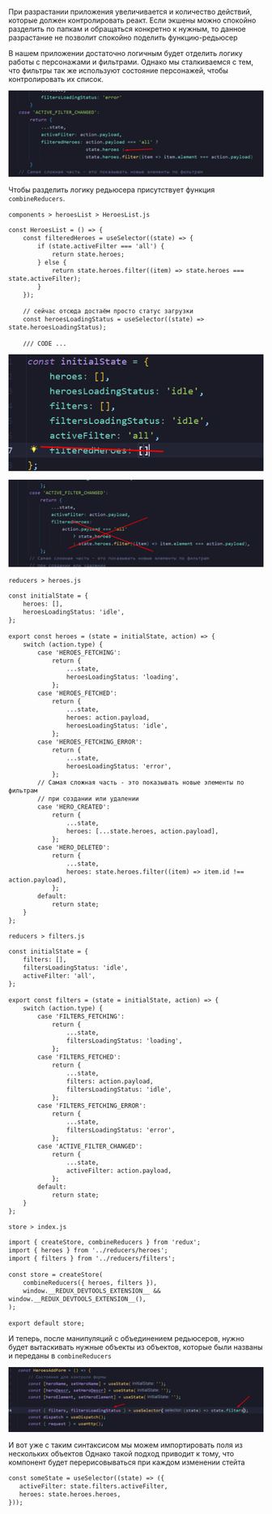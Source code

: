 
При разрастании приложения увеличивается и количество действий, которые должен контролировать реакт. Если экшены можно спокойно разделить по папкам и обращаться конкретно к нужным, то данное разрастание не позволит спокойно поделить функцию-редьюсер

В нашем приложении достаточно логичным будет отделить логику работы с персонажами и фильтрами. Однако мы сталкиваемся с тем, что фильтры так же используют состояние персонажей, чтобы контролировать их список.

![](_png/Pasted%20image%2020230321081841.png)

Чтобы разделить логику редьюсера присутствует функция `combineReducers`. 



`components > heroesList > HeroesList.js`
```JS
const HeroesList = () => {
	const filteredHeroes = useSelector((state) => {
		if (state.activeFilter === 'all') {
			return state.heroes;
		} else {
			return state.heroes.filter((item) => state.heroes === state.activeFilter);
		}
	});

	// сейчас отсюда достаём просто статус загрузки
	const heroesLoadingStatus = useSelector((state) => state.heroesLoadingStatus);

	/// CODE ...
```

![](_png/Pasted%20image%2020230321084033.png)

![](_png/Pasted%20image%2020230321084029.png)



`reducers > heroes.js`
```JS
const initialState = {
	heroes: [],
	heroesLoadingStatus: 'idle',
};

export const heroes = (state = initialState, action) => {
	switch (action.type) {
		case 'HEROES_FETCHING':
			return {
				...state,
				heroesLoadingStatus: 'loading',
			};
		case 'HEROES_FETCHED':
			return {
				...state,
				heroes: action.payload,
				heroesLoadingStatus: 'idle',
			};
		case 'HEROES_FETCHING_ERROR':
			return {
				...state,
				heroesLoadingStatus: 'error',
			};
		// Самая сложная часть - это показывать новые элементы по фильтрам
		// при создании или удалении
		case 'HERO_CREATED':
			return {
				...state,
				heroes: [...state.heroes, action.payload],
			};
		case 'HERO_DELETED':
			return {
				...state,
				heroes: state.heroes.filter((item) => item.id !== action.payload),
			};
		default:
			return state;
	}
};
```



`reducers > filters.js`
```JS
const initialState = {
	filters: [],
	filtersLoadingStatus: 'idle',
	activeFilter: 'all',
};

export const filters = (state = initialState, action) => {
	switch (action.type) {
		case 'FILTERS_FETCHING':
			return {
				...state,
				filtersLoadingStatus: 'loading',
			};
		case 'FILTERS_FETCHED':
			return {
				...state,
				filters: action.payload,
				filtersLoadingStatus: 'idle',
			};
		case 'FILTERS_FETCHING_ERROR':
			return {
				...state,
				filtersLoadingStatus: 'error',
			};
		case 'ACTIVE_FILTER_CHANGED':
			return {
				...state,
				activeFilter: action.payload,
			};
		default:
			return state;
	}
};
```



`store > index.js`
```JS
import { createStore, combineReducers } from 'redux';
import { heroes } from '../reducers/heroes';
import { filters } from '../reducers/filters';

const store = createStore(
	combineReducers({ heroes, filters }),
	window.__REDUX_DEVTOOLS_EXTENSION__ && window.__REDUX_DEVTOOLS_EXTENSION__(),
);

export default store;
```

И теперь, после манипуляций с объединением редьюсеров, нужно будет вытаскивать нужные объекты из объектов, которые были названы и переданы в `combineReducers`

![](_png/Pasted%20image%2020230321090505.png)

И вот уже с таким синтаксисом мы можем импортировать поля из нескольких объектов
Однако такой подход приводит к тому, что компонент будет перерисовываться при каждом изменении стейта

```JS
const someState = useSelector((state) => ({  
   activeFilter: state.filters.activeFilter,  
   heroes: state.heroes.heroes,  
}));
```




